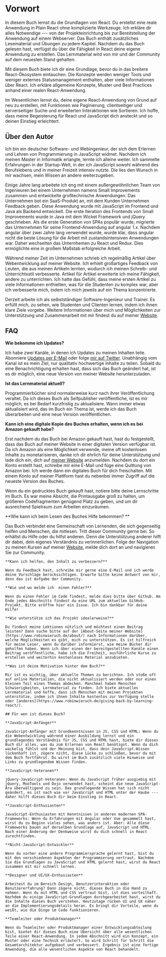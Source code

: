 # Vorwort

In diesem Buch lernst du die Grundlagen von React. Du erstellst eine reale Anwendung in Plain React ohne komplizierte Werkzeuge. Ich erkläre dir alles Notwendige --- von der Projekteinrichtung bis zur Bereitstellung der Anwendung auf einem Webserver. Das Buch enthält zusätzliches Lesematerial und Übungen zu jedem Kapitel. Nachdem du das Buch gelesen hast, verfügst du über die Fähigkeit in React deine eigene Anwendung zu erstellen. Das Lernmaterial wird von mir und der Community auf dem neuesten Stand gehalten.

Mit diesem Buch biete ich dir eine Grundlage, bevor du in das breitere React-Ökosystem eintauchen. Die Konzepte werden weniger Tools und weniger externes Statusmanagement enthalten, aber viele Informationen über React. Ich erkläre allgemeine Konzepte, Muster und Best Practices anhand einer realen React-Anwendung.

Im Wesentlichen lernst du, deine eigene React-Anwendung von Grund auf neu zu erstellen, mit Funktionen wie Paginierung, clientseitiger und serverseitiger Suche und erweiterten Interaktionen wie Sortieren. Ich hoffe, dass meine Begeisterung für React und JavaScript dich ansteckt und so deinen Einstieg erleichtert.

## Über den Autor

Ich bin ein deutscher Software- und Webingenieur, der sich dem Erlernen und Lehren von Programmierung in JavaScript widmet. Nachdem ich meinen Master in Informatik erlangte, lernte ich alleine weiter. Ich sammelte Erfahrungen in der Startup-Welt, in der ich JavaScript sowohl während des Berufslebens und in meiner Freizeit intensiv nutzte. Die lies den Wunsch in mir wachsen, mein Wissen an andere weiterzugeben.

Einige Jahre lang arbeitete ich eng mit einem außergewöhnlichen Team von Ingenieuren bei einem Unternehmen namens Small Improvements zusammen und entwickelte großtechnische Anwendungen. Das Unternehmen bot ein SaaS-Produkt an, mit dem Kunden Unternehmen Feedback geben. Diese Anwendung wurde mit JavaScript im Frontend und Java als Backend entwickelt. Die erste Iteration des Frontends von Small Improvements wurde in Java mit dem Wicket Framework und jQuery geschrieben. Als die erste Generation von SPAs populär wurde, migrierte das Unternehmen für seine Frontend-Anwendung auf angular 1.x. Nachdem angular über zwei Jahre lang verwendet wurde, wurde klar, dass angular nicht die beste Lösung für die Arbeit mit zustandsintensiven Anwendungen war. Daher wechselten das Unternhemen zu React und Redux. Dies ermöglichte eine in großem Maßstab erfolgreiche Arbeit.

Während meiner Zeit im Unternehmen schrieb ich regelmäßig Artikel über Webentwicklung auf meiner Website. Ich erhielt großartiges Feedback von Leuten, die aus meinen Artikeln lernten, wodurch ich meinen Schreib- und Unterrichtsstil verbesserte. Artikel für Artikel erweiterte ich meine Fähigkeit, andere zu unterrichten. Ich hatte das Gefühl, dass meine ersten Artikel zu viele Informationen enthielten, was für die Studenten zu komplex war, aber ich verbesserte mich, indem ich mich jeweils auf ein Thema konzentrierte.

Derzeit arbeite ich als selbstständiger Software-Ingenieur und Trainer. Es erfüllt mich, zu sehen, wie Studenten und Clienten lernen, indem ich ihnen klare Ziele vorgebe. Weitere Informationen über mich und Möglichkeiten zur Unterstützung und Zusammenarbeit mit mir findest du auf meiner [Website](https://www.robinwieruch.de/about).

## FAQ

**Wie bekomme ich Updates?**

Ich habe zwei Kanäle, in denen ich Updates zu meinen Inhalten teile. Abonniere [Updates per E-Mail](https://www.getrevue.co/profile/rwieruch) oder folge [mir auf Twitter](https://twitter.com/rwieruch). Unabhängig vom Kanal ist es mein Ziel, nur qualitativ hochwertige Inhalte zu teilen. Sobald du eine Benachrichtigung erhalten hast, dass sich das Buch geändert hat, ist es dir möglich, eine neue Version von meiner Website herunterzuladen.

**Ist das Lernmaterial aktuell?**

Programmierbücher sind normalerweise kurz nach ihrer Veröffentlichung veraltet. Da ich dieses Buch als Selfpublisher veröffentliche, ist es mir möglich, es bei Bedarf kurzfristig zu aktualisiere. Wann immer etwas aktualisiert wird, das im Buch ein Thema ist, werde ich das Buch überarbeiten und eine neue Version veröffentlichen.

**Kann ich eine digitale Kopie des Buches erhalten, wenn ich es bei Amazon gekauft habe?**

Erst nachdem du das Buch bei Amazon gekauft hast, hast du festgestellt, dass das Buch auf meiner Website in einer digitalen Version verfügbar ist. Da ich Amazon als eine Möglichkeit verwende, meine oft kostenlosen Inhalte zu monetarisieren, danke ich dir ehrlich für deine Unterstützung und lade dich ein, dich auf [meiner Website](https://www.robinwieruch.de/) anzumelden. Nachdem du dort ein Konto erstellt hast, schreibe mir eine E-Mail und füge eine Quittung von Amazon bei. Ich werde dann ein digitales Buch für dich freischalten. Mit einem Konto auf meiner Plattform hast du nebenbei immer Zugriff auf die neueste Version des Buches.

Wenn du ein gedrucktes Buch gekauft hast, notiere bitte deine Lernschritte im Buch. Es war meine Absicht, die Printausgabe groß zu halten, um größeren Codefragmenten genügend Platz zu geben, und um dir ausreichend Spielraum zum Arbeiten einzuräumen.

**Wie kann ich beim Lesen des Buches Hilfe bekommen?    **

Das Buch verbindet eine Gemeinschaft von Lernenden, die sich gegenseitig helfen und  Menschen, die mitlesen. Tritt dieser Community gerne bei. So erhältst du Hilfe oder du hilfst anderen. Denn die Unterstützung anderer hilft dir dabei, dein eigenes Verständnis zu verinnerlichen. Folge der Navigation zu meinen Kursen auf meiner [Website](https://www.robinwieruch.de/), melde dich dort an und navigieren Sie zur Community.

    **Kann ich helfen, den Inhalt zu verbessern?**

    Wenn du Feedback hast, schreibe mir gerne eine E-Mail und ich werde deine Vorschläge berücksichtigen. Erwarte bitte keine Antwort von mir, denn das ist Aufgabe der Community.

    **Wie und wo melde ich  einen Fehler?**

    Wenn du einen Fehler im Code findest, melde dies bitte über Github. Am Ende jedes Abschnitts findest du eine URL zum aktuellen GitHub-Projekt. Bitte eröffne hier ein Issue. Ich bin dankbar für deine Hilfe!

    **Wie unterstütze ich das Projekt idealerweise?**

    Du findest meine Lektionen nützlich und möchtest einen Beitrag leisten? Dann suche bitte auf der [About-Seite meiner Website](https://www.robinwieruch.de/about/) nach Informationen darüber, welche Möglichkeiten es gibt, mich zu unterstützen. Es ist hilfreich für meine Leser, wenn du darüber informierst, wie meine Bücher dir geholfen haben. Wenn ich über einen der bereitgestellten Kanäle einen Beitrag veröffentliche, habe ich die Freiheit, ausführliche Kurse zu erstellen und weiterhin kostenloses Material anzubieten.

    **Was ist deine Motivation hinter dem Buch?**

    Mir ist es wichtig, über aktuelle Themen zu berichten. Ich stoße oft auf online Materialien, die nicht aktualisiert werden oder nur einen kleinen Teil eines Themas abdecken. Manchmal haben Menschen Schwierigkeiten, Lernmaterial zu finden. Ich biete aktuelles Lernmaterial und hoffe, dass ich Menschen mit meinen Projekten unterstütze, indem ich ihnen Inhalte kostenlos zur Verfügung stelle oder [anderes](https://www.robinwieruch.de/giving-back-by-learning-react/).

    ## Für wen ist dieses Buch?

    **JavaScript-Anfänger**

    JavaScript-Anfänger mit Grundkenntnissen in JS, CSS und HTML: Wenn du die Webentwicklung während einer Ausbildung lernst und ein grundlegendes Verständnis für JS, CSS und HTML hast, biete dir dieses Buch dir alles, was du zum Erlernen von React benötigst. Wenn du dich wackelig fühlst und der Meinung bist, dass dein JavaScript-Wissen lückenhaft ist, zögere nicht, diese Lücke zu schließen, bevor du mit dem Buch fortfährst. Du wirst im Buch zusätzlich viele Hinweise und Links zu grundlegendem Wissen finden.

    **JavaScript-Veteranen**

    jQuery-JavaScript-Veteranen: Wenn du JavaScript früher ausgiebig mit jQuery, MooTools und Dojo verwendet hast, scheint die neue JavaScript-Ära überwältigend zu sein. Das grundlegende Wissen hat sich nicht geändert, es ist nach wie vor JavaScript und HTML unter der Haube --- daher hilft dieses Buch dir beim Einstieg in React.

    **JavaScript-Enthusiasten**

    JavaScript-Enthusiasten mit Kenntnissen in anderen modernen SPA-Frameworks: Wenn du Erfahrungen mit Angular oder Vue gesammelt hast, wirst du zu Beginn vieles sehen, was anders ist. Aber: Alle diese Frameworks bauen auf derselben Grundlage auf, JavaScript und HTML. Nach einer Änderung der Denkweise wirst du dich schnell in React zurechtfinden.

    **Nicht-JavaScript-Entwickler**

    Wenn du vorher eine andere Programmiersprache gelernt hast, bist du mit den verschiedenen Aspekten der Programmierung vertraut. Nachdem Sie die Grundlagen zu JavaScript und HTML gelernt hast, wirst du React zusammen mit mir schnell lernen.

    **Designer und UI/UX-Enthusiasten**

    Arbeitest du im Bereich Design, Benutzerinteraktion oder Benutzererfahrung? Dann zögere nicht, dieses Buch in die Hand zu nehmen. Wenn du mit HTML und CSS vertraut bist, ist dies vorteilhaft. Nachdem du einige JavaScript-Grundlagen durchgearbeitet hast, wirst du die Inhalte dieses Buch verstehen. Heutzutage rücken UI und UX näher an die Implementierungsdetails heran. Es bringt dir Vorteile, wenn du weißt, wie die Dinge im Code funktionieren.

    **Teamleiter oder Produktmanager**

    Wenn du Teamleiter oder Produktmanager einer Entwicklungsabteilung bist, bietet dir dieses Buch eine Übersicht über alle wesentlichen Teile einer React-Anwendung. In jedem Abschnitt wird ein Konzept, ein Muster oder eine Technik erläutert. So wird Schritt für Schritt die Gesamtarchitektur aufgebaut und verbessert. Ergebnis ist eine fertige Anwendung, die alle wesentlichen Aspekte von React behandelt.